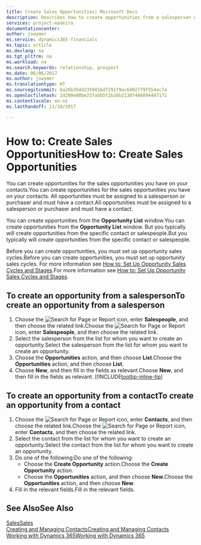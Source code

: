 ```yaml
---
title: Create Sales Opportunities| Microsoft Docs
description: Describes how to create opportunities from a salesperson or a contact in Dynamics 365 Business edition.
services: project-madeira
documentationcenter: 
author: jswymer
ms.service: dynamics365-financials
ms.topic: article
ms.devlang: na
ms.tgt_pltfrm: na
ms.workload: na
ms.search.keywords: relationship, prospect
ms.date: 06/06/2017
ms.author: jswymer
ms.translationtype: HT
ms.sourcegitcommit: ba26b354d235981bd7291f9ac6402779f554ac7a
ms.openlocfilehash: 2d280e80be237abb5f2b16b2130f446894497171
ms.contentlocale: en-nz
ms.lasthandoff: 11/10/2017

---
```

# <a name="how-to-create-sales-opportunities"></a><span data-ttu-id="a1420-103">How to: Create Sales Opportunities</span><span class="sxs-lookup"><span data-stu-id="a1420-103">How to: Create Sales Opportunities</span></span>
<span data-ttu-id="a1420-104">You can create opportunities for the sales opportunities you have on your contacts.</span><span class="sxs-lookup"><span data-stu-id="a1420-104">You can create opportunities for the sales opportunities you have on your contacts.</span></span> <span data-ttu-id="a1420-105">All opportunities must be assigned to a salesperson or purchaser and must have a contact.</span><span class="sxs-lookup"><span data-stu-id="a1420-105">All opportunities must be assigned to a salesperson or purchaser and must have a contact.</span></span>

<span data-ttu-id="a1420-106">You can create opportunities from the **Opportunity List** window.</span><span class="sxs-lookup"><span data-stu-id="a1420-106">You can create opportunities from the **Opportunity List** window.</span></span> <span data-ttu-id="a1420-107">But you typically will create opportunities from the specific contact or salespeople.</span><span class="sxs-lookup"><span data-stu-id="a1420-107">But you typically will create opportunities from the specific contact or salespeople.</span></span>

<span data-ttu-id="a1420-108">Before you can create opportunities, you must set up opportunity sales cycles.</span><span class="sxs-lookup"><span data-stu-id="a1420-108">Before you can create opportunities, you must set up opportunity sales cycles.</span></span> <span data-ttu-id="a1420-109">For more information see [How to: Set Up Opportunity Sales Cycles and Stages](marketing-how-setup-opportunity-sales-cycles-stages.md).</span><span class="sxs-lookup"><span data-stu-id="a1420-109">For more information see [How to: Set Up Opportunity Sales Cycles and Stages](marketing-how-setup-opportunity-sales-cycles-stages.md).</span></span>

## <a name="to-create-an-opportunity-from-a-salesperson"></a><span data-ttu-id="a1420-110">To create an opportunity from a salesperson</span><span class="sxs-lookup"><span data-stu-id="a1420-110">To create an opportunity from a salesperson</span></span>
1. <span data-ttu-id="a1420-111">Choose the ![Search for Page or Report](media/ui-search/search_small.png "Search for Page or Report icon") icon, enter **Salespeople**, and then choose the related link.</span><span class="sxs-lookup"><span data-stu-id="a1420-111">Choose the ![Search for Page or Report](media/ui-search/search_small.png "Search for Page or Report icon") icon, enter **Salespeople**, and then choose the related link.</span></span>
2. <span data-ttu-id="a1420-112">Select the salesperson from the list for whom you want to create an opportunity.</span><span class="sxs-lookup"><span data-stu-id="a1420-112">Select the salesperson from the list for whom you want to create an opportunity.</span></span>
3. <span data-ttu-id="a1420-113">Choose the **Opportunities** action, and then choose **List**.</span><span class="sxs-lookup"><span data-stu-id="a1420-113">Choose the **Opportunities** action, and then choose **List**.</span></span>
4. <span data-ttu-id="a1420-114">Choose **New**, and then fill in the fields as relevant.</span><span class="sxs-lookup"><span data-stu-id="a1420-114">Choose **New**, and then fill in the fields as relevant.</span></span> [!INCLUDE[tooltip-inline-tip](includes/tooltip-inline-tip_md.md)]  



## <a name="to-create-an-opportunity-from-a-contact"></a><span data-ttu-id="a1420-115">To create an opportunity from a contact</span><span class="sxs-lookup"><span data-stu-id="a1420-115">To create an opportunity from a contact</span></span>
1. <span data-ttu-id="a1420-116">Choose the ![Search for Page or Report](media/ui-search/search_small.png "Search for Page or Report icon") icon, enter **Contacts**, and then choose the related link.</span><span class="sxs-lookup"><span data-stu-id="a1420-116">Choose the ![Search for Page or Report](media/ui-search/search_small.png "Search for Page or Report icon") icon, enter **Contacts**, and then choose the related link.</span></span>
2. <span data-ttu-id="a1420-117">Select the contact from the list for whom you want to create an opportunity.</span><span class="sxs-lookup"><span data-stu-id="a1420-117">Select the contact from the list for whom you want to create an opportunity.</span></span>
3. <span data-ttu-id="a1420-118">Do one of the following:</span><span class="sxs-lookup"><span data-stu-id="a1420-118">Do one of the following:</span></span>
   * <span data-ttu-id="a1420-119">Choose the **Create Opportunity** action.</span><span class="sxs-lookup"><span data-stu-id="a1420-119">Choose the **Create Opportunity** action.</span></span>
   * <span data-ttu-id="a1420-120">Choose the  **Opportunities** action, and then choose **New**.</span><span class="sxs-lookup"><span data-stu-id="a1420-120">Choose the  **Opportunities** action, and then choose **New**.</span></span>
4. <span data-ttu-id="a1420-121">Fill in the relevant fields.</span><span class="sxs-lookup"><span data-stu-id="a1420-121">Fill in the relevant fields.</span></span>

## <a name="see-also"></a><span data-ttu-id="a1420-122">See Also</span><span class="sxs-lookup"><span data-stu-id="a1420-122">See Also</span></span>
[<span data-ttu-id="a1420-123">Sales</span><span class="sxs-lookup"><span data-stu-id="a1420-123">Sales</span></span>](sales-manage-sales.md)  
[<span data-ttu-id="a1420-124">Creating and Managing Contacts</span><span class="sxs-lookup"><span data-stu-id="a1420-124">Creating and Managing Contacts</span></span>](marketing-contacts.md)  
[<span data-ttu-id="a1420-125">Working with Dynamics 365</span><span class="sxs-lookup"><span data-stu-id="a1420-125">Working with Dynamics 365</span></span>](ui-work-product.md)

